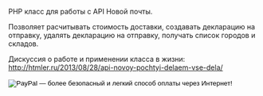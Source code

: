 PHP класс для работы с API Новой почты.

Позволяет расчитывать стоимость доставки, создавать декларацию на отправку, удалять декларацию на отправку, получать список городов и складов.

Дискуссия о работе и применении класса в жизни: http://htmler.ru/2013/08/28/api-novoy-pochtyi-delaem-vse-dela/

<form action="https://www.paypal.com/cgi-bin/webscr" method="post" target="_top">
<input type="hidden" name="cmd" value="_s-xclick">
<input type="hidden" name="hosted_button_id" value="TDU9YCRL3G946">
<input type="image" src="https://www.paypalobjects.com/ru_RU/RU/i/btn/btn_donateCC_LG.gif" border="0" name="submit" alt="PayPal — более безопасный и легкий способ оплаты через Интернет!">
<img alt="" border="0" src="https://www.paypalobjects.com/ru_RU/i/scr/pixel.gif" width="1" height="1">
</form>

